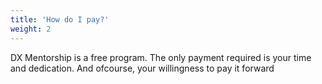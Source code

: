 ```yaml
---
title: 'How do I pay?'
weight: 2
---
```


DX Mentorship is a free program. The only payment required is your time and dedication. And ofcourse, your willingness
to pay it forward
